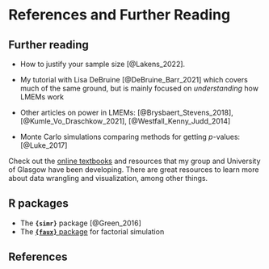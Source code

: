 # References and Further Reading

## Further reading

- How to justify your sample size [@Lakens_2022].

- My tutorial with Lisa DeBruine [@DeBruine_Barr_2021] which covers much of the same ground, but is mainly focused on *understanding* how LMEMs work

- Other articles on power in LMEMs: [@Brysbaert_Stevens_2018], [@Kumle_Vo_Draschkow_2021], [@Westfall_Kenny_Judd_2014]

- Monte Carlo simulations comparing methods for getting $p$-values: [@Luke_2017]

Check out the [online textbooks](https://psyteachr.github.io/) and resources that my group and University of Glasgow have been developing. There are great resources to learn more about data wrangling and visualization, among other things.

## R packages

- The **`{simr}`** package [@Green_2016]
- The [**`{faux}`** package](https://debruine.github.io/faux/) for factorial simulation

## References

